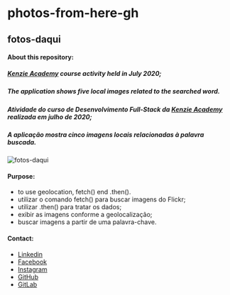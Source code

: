 # photos-from-here-gh
## fotos-daqui

#### About this repository:
##### [Kenzie Academy](https://kenzie.com.br/) course activity held in July 2020;
##### The application shows five local images related to the searched word.
#####
##### Atividade do curso de Desenvolvimento Full-Stack da [Kenzie Academy](https://kenzie.com.br/) realizada em julho de 2020;
##### A aplicação mostra cinco imagens locais relacionadas à palavra buscada.

![fotos-daqui](https://user-images.githubusercontent.com/62309069/88291101-1ff99100-ccce-11ea-86f7-c02eae16c210.png)

#### Purpose:
- to use geolocation, fetch() end .then().
- utilizar o comando fetch() para buscar imagens do Flickr;
- utilizar .then() para tratar os dados;
- exibir as imagens conforme a geolocalização;
- buscar imagens a partir de uma palavra-chave.

#### Contact:
- [Linkedin](https://www.linkedin.com/in/carolina-ahn-35ab7473)
- [Facebook](https://www.facebook.com/carol.ahn.9)
- [Instagram](https://www.instagram.com/carolahn/?hl=pt)
- [GitHub](https://github.com/carolahn)
- [GitLab](http://gitlab.com/ahncarolina)
